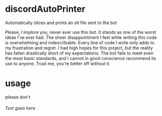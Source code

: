 
# discordAutoPrinter

Automatically slices and prints an stl file sent to the bot

Please, I implore you, never ever use this bot. It stands as one of the worst ideas I've ever had. The sheer disappointment I feel while writing this code is overwhelming and indescribable. Every line of code I write only adds to my frustration and regret. I had high hopes for this project, but the reality has fallen drastically short of my expectations. The bot fails to meet even the most basic standards, and I cannot in good conscience recommend its use to anyone. Trust me, you're better off without it.

# usage

please don't

###### Text goes here